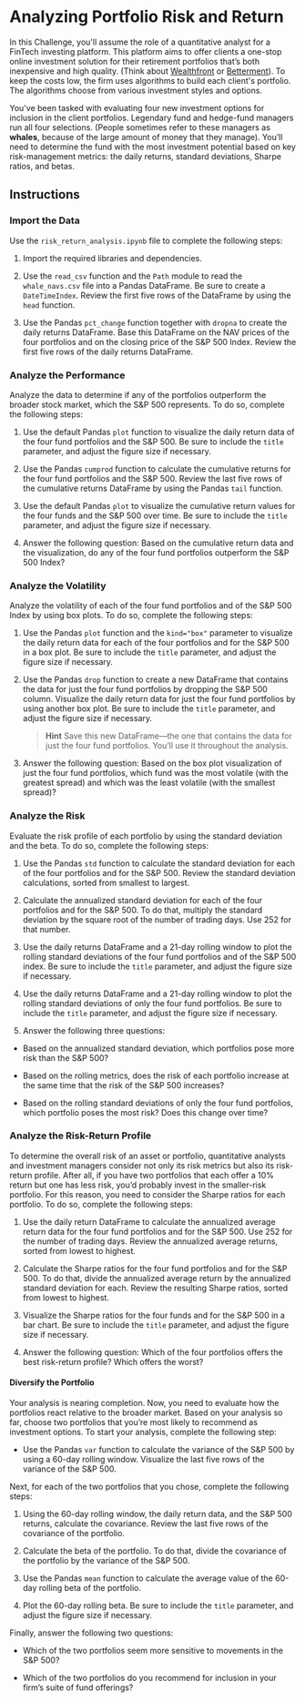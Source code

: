 # Analyzing Portfolio Risk and Return

In this Challenge, you'll assume the role of a quantitative analyst for a FinTech investing platform. This platform aims to offer clients a one-stop online investment solution for their retirement portfolios that’s both inexpensive and high quality. (Think about [Wealthfront](https://www.wealthfront.com/) or [Betterment](https://www.betterment.com/)). To keep the costs low, the firm uses algorithms to build each client's portfolio. The algorithms choose from various investment styles and options.

You've been tasked with evaluating four new investment options for inclusion in the client portfolios. Legendary fund and hedge-fund managers run all four selections. (People sometimes refer to these managers as **whales**, because of the large amount of money that they manage). You’ll need to determine the fund with the most investment potential based on key risk-management metrics: the daily returns, standard deviations, Sharpe ratios, and betas.

## Instructions

### Import the Data

Use the ``risk_return_analysis.ipynb`` file to complete the following steps:

1. Import the required libraries and dependencies.

2. Use the `read_csv` function and the `Path` module to read the `whale_navs.csv` file into a Pandas DataFrame. Be sure to create a `DateTimeIndex`. Review the first five rows of the DataFrame by using the `head` function.

3. Use the Pandas `pct_change` function together with `dropna` to create the daily returns DataFrame. Base this DataFrame on the NAV prices of the four portfolios and on the closing price of the S&P 500 Index. Review the first five rows of the daily returns DataFrame.

### Analyze the Performance

Analyze the data to determine if any of the portfolios outperform the broader stock market, which the S&P 500 represents. To do so, complete the following steps:

1. Use the default Pandas `plot` function to visualize the daily return data of the four fund portfolios and the S&P 500. Be sure to include the `title` parameter, and adjust the figure size if necessary.

2. Use the Pandas `cumprod` function to calculate the cumulative returns for the four fund portfolios and the S&P 500. Review the last five rows of the cumulative returns DataFrame by using the Pandas `tail` function.

3. Use the default Pandas `plot` to visualize the cumulative return values for the four funds and the S&P 500 over time. Be sure to include the `title` parameter, and adjust the figure size if necessary.

4. Answer the following question: Based on the cumulative return data and the visualization, do any of the four fund portfolios outperform the S&P 500 Index?

### Analyze the Volatility

Analyze the volatility of each of the four fund portfolios and of the S&P 500 Index by using box plots. To do so, complete the following steps:

1. Use the Pandas `plot` function and the `kind="box"` parameter to visualize the daily return data for each of the four portfolios and for the S&P 500 in a box plot. Be sure to include the `title` parameter, and adjust the figure size if necessary.

2. Use the Pandas `drop` function to create a new DataFrame that contains the data for just the four fund portfolios by dropping the S&P 500 column. Visualize the daily return data for just the four fund portfolios by using another box plot. Be sure to include the `title` parameter, and adjust the figure size if necessary.

    > **Hint** Save this new DataFrame&mdash;the one that contains the data for just the four fund portfolios. You’ll use it throughout the analysis.

3. Answer the following question: Based on the box plot visualization of just the four fund portfolios, which fund was the most volatile (with the greatest spread) and which was the least volatile (with the smallest spread)?

### Analyze the Risk

Evaluate the risk profile of each portfolio by using the standard deviation and the beta. To do so, complete the following steps:

1. Use the Pandas `std` function to calculate the standard deviation for each of the four portfolios and for the S&P 500. Review the standard deviation calculations, sorted from smallest to largest.

2. Calculate the annualized standard deviation for each of the four portfolios and for the S&P 500. To do that, multiply the standard deviation by the square root of the number of trading days. Use 252 for that number.

3. Use the daily returns DataFrame and a 21-day rolling window to plot the rolling standard deviations of the four fund portfolios and of the S&P 500 index. Be sure to include the `title` parameter, and adjust the figure size if necessary.

4. Use the daily returns DataFrame and a 21-day rolling window to plot the rolling standard deviations of only the four fund portfolios. Be sure to include the `title` parameter, and adjust the figure size if necessary.

5. Answer the following three questions:

* Based on the annualized standard deviation, which portfolios pose more risk than the S&P 500?

* Based on the rolling metrics, does the risk of each portfolio increase at the same time that the risk of the S&P 500 increases?

* Based on the rolling standard deviations of only the four fund portfolios, which portfolio poses the most risk? Does this change over time?

### Analyze the Risk-Return Profile

To determine the overall risk of an asset or portfolio, quantitative analysts and investment managers consider not only its risk metrics but also its risk-return profile. After all, if you have two portfolios that each offer a 10% return but one has less risk, you’d probably invest in the smaller-risk portfolio. For this reason, you need to consider the Sharpe ratios for each portfolio. To do so, complete the following steps:

1. Use the daily return DataFrame to calculate the annualized average return data for the four fund portfolios and for the S&P 500. Use 252 for the number of trading days. Review the annualized average returns, sorted from lowest to highest.

2. Calculate the Sharpe ratios for the four fund portfolios and for the S&P 500. To do that, divide the annualized average return by the annualized standard deviation for each. Review the resulting Sharpe ratios, sorted from lowest to highest.

3. Visualize the Sharpe ratios for the four funds and for the S&P 500 in a bar chart. Be sure to include the `title` parameter, and adjust the figure size if necessary.

4. Answer the following question: Which of the four portfolios offers the best risk-return profile? Which offers the worst?

#### Diversify the Portfolio

Your analysis is nearing completion. Now, you need to evaluate how the portfolios react relative to the broader market. Based on your analysis so far, choose two portfolios that you’re most likely to recommend as investment options. To start your analysis, complete the following step:

* Use the Pandas `var` function to calculate the variance of the S&P 500 by using a 60-day rolling window. Visualize the last five rows of the variance of the S&P 500.

Next, for each of the two portfolios that you chose, complete the following steps:

1. Using the 60-day rolling window, the daily return data, and the S&P 500 returns, calculate the covariance. Review the last five rows of the covariance of the portfolio.

2. Calculate the beta of the portfolio. To do that, divide the covariance of the portfolio by the variance of the S&P 500.

3. Use the Pandas `mean` function to calculate the average value of the 60-day rolling beta of the portfolio.

4. Plot the 60-day rolling beta. Be sure to include the `title` parameter, and adjust the figure size if necessary.

Finally, answer the following two questions:

* Which of the two portfolios seem more sensitive to movements in the S&P 500?

* Which of the two portfolios do you recommend for inclusion in your firm’s suite of fund offerings?







